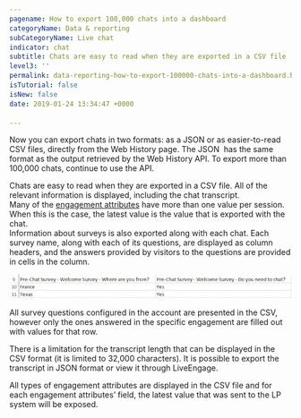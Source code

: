 ```yaml
---
pagename: How to export 100,000 chats into a dashboard
categoryName: Data & reporting
subCategoryName: Live chat
indicator: chat
subtitle: Chats are easy to read when they are exported in a CSV file
level3: ''
permalink: data-reporting-how-to-export-100000-chats-into-a-dashboard.html
isTutorial: false
isNew: false
date: 2019-01-24 13:34:47 +0000

---
```

Now you can export chats in two formats: as a JSON or as easier-to-read CSV files, directly from the Web History page. The JSON  has the same format as the output retrieved by the Web History API.  To export more than 100,000 chats, continue to use the API.

Chats are easy to read when they are exported in a CSV file. All of the relevant information is displayed, including the chat transcript.  
Many of the [engagement attributes](data-reporting-engagement-attributes-data-sources-engagement-attributes-overview.html) have more than one value per session. When this is the case, the latest value is the value that is exported with the chat.  
Information about surveys is also exported along with each chat. Each survey name, along with each of its questions, are displayed as column headers, and the answers provided by visitors to the questions are provided in cells in the column.

![](/img/Export-chats1.jpg)

All survey questions configured in the account are presented in the CSV, however only the ones answered in the specific engagement are filled out with values for that row.

There is a limitation for the transcript length that can be displayed in the CSV format (it is limited to 32,000 characters). It is possible to export the transcript in JSON format or view it through LiveEngage.

All types of engagement attributes are displayed in the CSV file and for each engagement attributes’ field, the latest value that was sent to the LP system will be exposed.